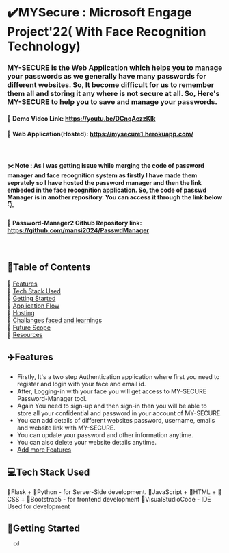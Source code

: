 # ✔️MYSecure : Microsoft Engage Project'22( With Face Recognition Technology)

### MY-SECURE is the Web Application which helps you to manage your passwords as we generally have many passwords for different websites. So, It become difficult for us to remember them all and storing it any where is not secure at all. So, Here's MY-SECURE to help you to save and manage your passwords.

#### 🔗 Demo Video Link: https://youtu.be/DCnqAczzKlk
#### 🔗 Web Application(Hosted): https://mysecure1.herokuapp.com/
&nbsp;

#### ✂️ Note : As I was getting issue while merging the code of password manager and face recognition system as firstly I have made them seprately so I have hosted the password manager and then the link embeded in the face  recognition application. So, the code of passwd Manager is in another repository. You can access it through the link below 👇.
#### 🔗 Password-Manager2 Github Repository link: https://github.com/mansi2024/PasswdManager
&nbsp;

## 📃Table of Contents
📌 [Features](#features)<br>
📌 [Tech Stack Used](#tech-stack)<br>
📌 [Getting Started](#getting-started)<br>
📌 [Application Flow](#flow)<br>
📌 [Hosting](#hosting)<br>
📌 [Challanges faced and learnings](#challenges)<br>
📌 [Future Scope](#scope)<br>
📌 [Resources](#resources)<br>

<a id="features"></a>
## ✈️Features
- Firstly, It's a two step Authentication application where first you need to register and login with your face and email id.
- After, Logging-in with your face you will get access to MY-SECURE Password-Manager tool.
- Again You need to sign-up and then sign-in then you will be able to store all your confidential and password in your account of MY-SECURE.
- You can add details of different websites password, username, emails and website link with MY-SECURE.
- You can update your password and other information anytime.
- You can also delete your website details anytime.
- [Add more Features](#scope)
&nbsp;

<a id="tech-stack"></a>
## 💻Tech Stack Used
🔧Flask + 🔧Python - for Server-Side development.
🔧JavaScript + 🔧HTML + 🔧CSS + 🔧Bootstrap5 - for frontend development
🔧VisualStudioCode - IDE Used for development
&nbsp;

<a id="getting-started"></a>
## 🚀Getting Started
```
  cd 

 


